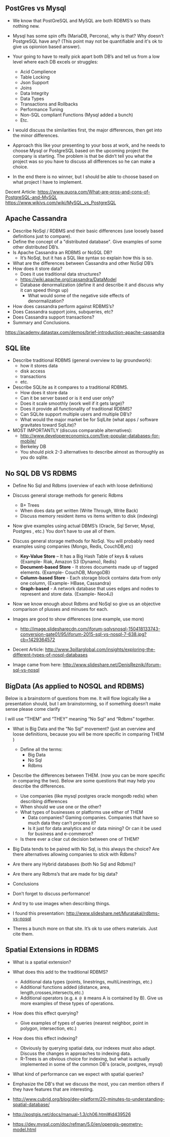 ## PostGres vs Mysql 

- We know that PostGreSQL and MySQL are both RDBMS’s so thats nothing new.
- Mysql has some spin offs (MariaDB, Percona), why is that? Why doesn't PostgreSQL have any? (This point may not be quantifiable and it's ok to give us opionion based answer).
- Your going to have to really pick apart both DB’s and tell us from a low level where each DB excels or struggles:
    - Acid Complience
    - Table Locking
    - Json Support
    - Joins
    - Data Integrity
    - Data Types
    - Transactions and Rollbacks
    - Performance Tuning
    - Non-SQL compliant Functions (Mysql added a bunch)
    - Etc.
        
- I would discuss the similarities first, the major differences, then get into the minor differences.
- Approach this like your presenting to your boss at work, and he needs to choose Mysql or PostgreSQL based on the upcoming project the company is starting. The problem is that be didn’t tell you what the project was so you have to discuss all differences so he can make a choice. 
- In the end there is no winner, but I should be able to choose based on what project I have to implement.

Decent Article: https://www.quora.com/What-are-pros-and-cons-of-PostgreSQL-and-MySQL<br>
https://www.wikivs.com/wiki/MySQL_vs_PostgreSQL

## Apache Cassandra

- Describe NoSql /  RDBMS and their basic differences (use loosely based definitions just to compare).
- Define the concept of a "distributed database". Give examples of some other distributed DB’s.
- Is Apache Cassandra an RDBMS or NoSQL DB? 
    - It’s NoSql, but it has a SQL like syntax so explain how this is so.
- What are the differences between Cassandra and other NoSql DB’s
- How does it store data?
    - Does it use traditional data structures?
    - https://wiki.apache.org/cassandra/DataModel
    - Database denormalization (define it and describe it and discuss why it can speed things up)
        - What would some of the negative side effects of denormalization? 
- How does cassandra perform against RDBMS’s?
- Does Cassandra support joins, subqueries, etc?
- Does Cassandra support transactions?
- Summary and Conclusions.

https://academy.datastax.com/demos/brief-introduction-apache-cassandra

## SQL lite

- Describe traditional RDBMS (general overview to lay groundwork):
    - how it stores data
    - disk access
    - transactions 
    - etc.
- Describe SQLite as it compares to a traditional RDBMS.
    - How does it store data
    - Can it be server based or is it end user only?
    - Does it scale smoothly (work well if it gets large)?
    - Does it provide all functionality of traditional RDBMS?
    - Can SQLite support multiple users and multiple DB’s?
    - What would the major market be for SqlLite (what apps / software gravitates toward SqlLite)?
- MOST IMPORTANTLY (discuss comparable alternatives):
    - http://www.developereconomics.com/five-popular-databases-for-mobile/
    - Berkeley DB 
    - You should pick 2-3 alternatives to describe almost as thoroughly as you do sqlite. 

## No SQL DB VS RDBMS

- Define No Sql and Rdbms (overview of each with loose definitions) 
- Discuss general storage methods for generic Rdbms 
    - B+ Trees 
    - When does data get written (Write Through, Write Back)
   - Discuss memory resident items vs items written to disk (indexing)
- Now give examples using actual DBMS’s (Oracle, Sql Server, Mysql, Postgres , etc.) You don’t have to use all of them.
- Discuss general storage methods for NoSql. You will probably need examples using companies (Mongo, Redis, CouchDB,etc)
    - **Key-Value Store** – It has a Big Hash Table of keys & values {Example- Riak, Amazon S3 (Dynamo), Redis}
    - **Document-based Store** - It stores documents made up of tagged elements. {Example- CouchDB, MongoDB}
    - **Column-based Store** - Each storage block contains data from only one column, {Example- HBase, Cassandra}
    - **Graph-based**  - A network database that uses edges and nodes to represent and store data. {Example- Neo4J}
- Now we know enough about Rdbms and NoSql so give us an objective comparison of plusses and minuses for each. 
- Images are good to show differences (one example, use more)
    - http://image.slidesharecdn.com/iforum-sqlvsnosql-150418133743-conversion-gate01/95/iforum-2015-sql-vs-nosql-7-638.jpg?cb=1429364572

- Decent Article: http://www.3pillarglobal.com/insights/exploring-the-different-types-of-nosql-databases
- Image came from here: http://www.slideshare.net/DenisReznik/iforum-sql-vs-nosql

## BigData (As applied to NOSQL and RDBMS)

Below is a brainstorm of questions from me. 
It will flow logically like a presentation should, but I am brainstorming, so if something doesn’t make sense please come clarify

I will use “THEM” and “THEY” meaning “No Sql” and “Rdbms” together.

- What is Big Data and the “No Sql” movement? (just an overview and loose definitions, because you will be more specific in comparing THEM )
    - Define all the terms:
        - Big Data
        - No Sql
        - Rdbms
- Describe the differences between THEM. (now you can be more specific in comparing the two).  Below are some questions that may help you describe the differences.
    - Use companies   (like mysql postgres oracle mongodb redis) when describing differences
    - When should we use one or the other?
    - What types of businesses or platforms use either of THEM
        - Data companies? Gaming companies. Companies that have so much data they can’t process it?
        - Is it just for data analytics and or data mining? Or can it be used for business and e-commerce?
    - Is there ever a clear cut decision between one of THEM?
- Big Data tends to be paired with No Sql, is this always the choice? Are there alternatives allowing companies to stick with Rdbms?
- Are there any Hybrid databases (both No Sql and Rdbms)?
- Are there any Rdbms’s that are made for big data?
- Conclusions

- Don’t forget to discuss performance!
- And try to use images when describing things. 
- I found this presentation: http://www.slideshare.net/Muratakal/rdbms-vs-nosql
- Theres a bunch more on that site. It’s ok to use others materials. Just cite them.

## Spatial Extensions in RDBMS 

- What is a spatial extension?
- What does this add to the traditional RDBMS? 
    -  Additional data types (points, linestrings, multiLinestrings, etc.)
    -  Additional functions added (distance, area, length,crosses,intersects,etc.)
    -  Additional operators (e.g. `A @ B` means A is contained by B). Give us more examples of these types of operations. 
- How does this effect querying?
    - Give examples of types of queries (nearest neighbor, point in polygon, intersection, etc.) 
- How does this effect indexing?
    - Obviously by querying spatial data, our indexes must also adapt. Discuss the changes in approaches to indexing data.
    - R-Trees is an obvious choice for indexing, but what is actually implemented in some of the common DB's (oracle, postgres, mysql) 
- What kind of performance can we expect with spatial queries?
- Emphasize the DB's that we discuss the most, you can mention others if they have features that are interesting. 

- http://www.cubrid.org/blog/dev-platform/20-minutes-to-understanding-spatial-database/
- http://postgis.net/docs/manual-1.3/ch06.html#id439526
- https://dev.mysql.com/doc/refman/5.0/en/opengis-geometry-model.html



    



